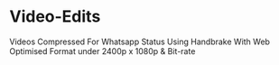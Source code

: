 # Video-Edits

Videos Compressed For Whatsapp Status Using Handbrake With Web Optimised Format under  2400p x 1080p
& Bit-rate
